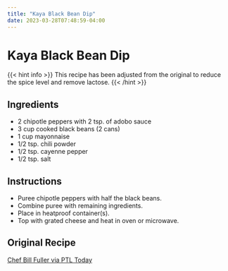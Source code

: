 ```yaml
---
title: "Kaya Black Bean Dip"
date: 2023-03-28T07:48:59-04:00
---
```


# Kaya Black Bean Dip

{{< hint info >}}
This recipe has been adjusted from the original to reduce the spice level and remove lactose.
{{< /hint >}}

## Ingredients

- 2 chipotle peppers with 2 tsp. of adobo sauce
- 3 cup cooked black beans (2 cans)
- 1 cup mayonnaise
- 1/2 tsp. chili powder
- 1/2 tsp. cayenne pepper
- 1/2 tsp. salt

## Instructions

- Puree chipotle peppers with half the black beans.
- Combine puree with remaining ingredients.
- Place in heatproof container(s).
- Top with grated cheese and heat in oven or microwave.


## Original Recipe

[Chef Bill Fuller via PTL Today](https://www.cbsnews.com/pittsburgh/news/chef-bill-fullers-recipe-jerked-wings-bean-dip/)
